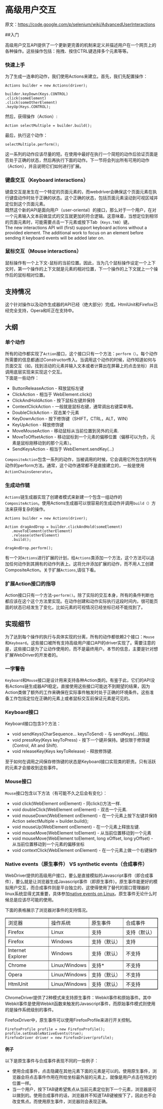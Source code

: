 # 高级用户交互

原文：<https://code.google.com/p/selenium/wiki/AdvancedUserInteractions>

##入门

高级用户交互API提供了一个更新更完善的机制来定义并描述用户在一个网页上的各种操作。这些操作包括：拖拽、按住CTRL键选择多个元素等等。    

### 快速上手

为了生成一连串的动作，我们使用Actions来建立。首先，我们先配置操作：   

    Actions builder = new Actions(driver);
    
    builder.keyDown(Keys.CONTROL)
    .click(someElement)
    .click(someOtherElement)
    .keyUp(Keys.CONTROL);
    
然后，获得操作（Action）:    

    Action selectMultiple = builder.build();

最后，执行这个动作：   

    selectMultiple.perform();   

这一系列的动作应该尽量的短。在使用中最好在执行一个简短的动作后验证页面是否处于正确的状态，然后再执行下面的动作。下一节将会列出所有可用的动作（Action），并且说明它们如何进行扩展。     

### 键盘交互（Keyboard interactions）

键盘交互是发生在一个特定的页面元素的，而webdriver会确保这个页面元素在执行键盘动作时处于正确的状态。这个正确的状态，包括页面元素滚动到可视区域并定位到这个页面元素。   
既然这个新的API是面向用户（user-oriental）的接口，那么对于一个用户，在对一个元素输入文本前做显式的交互就更加的符合逻辑。这意味着，当想定位到相邻的页面元素时，可能需要点击一下元素或按下Tab（`Keys.TAB`）键。  
The new interactions API will (first) support keyboard actions without a provided element. The additional work to focus on an element before sending it keyboard events will be added later on.     

### 鼠标交互（Mouse interactions）

鼠标操作有一个上下文-鼠标的当前位置。因此，当为几个鼠标操作设定一个上下文时，第一个操作的上下文就是元素的相对位置，下一个操作的上下文就上一个操作后的鼠标相对位置。   

## 支持情况

这个针对操作以及动作生成器的API已经（绝大部分）完成。HtmlUnit和Firefox已经完全支持，Opera和IE正在支持中。    

## 大纲

### 单个动作

所有的动作都实现了`Action`接口，这个接口只有一个方法：`perform（）`。每个动作所需要的信息都通过Constructor传入。当调用这个动作的时候，动作知道如何与页面交互（如，找到活动的元素并输入文本或者计算出在屏幕上的点击坐标）并且调用底层实现来实现这个交互。   
下面是一些动作：   

- ButtonReleaseAction - 释放鼠标左键
- ClickAction - 相当于 WebElement.click()
- ClickAndHoldAction - 按下鼠标左键并保持
- ContextClickAction - 一般就是鼠标右键，通常调出右键菜单用。
- DoubleClickAction - 双击某个元素
- KeyDownAction - 按下修饰键（SHIFT，CTRL，ALT，WIN）
- KeyUpAction - 释放修饰键
- MoveMouseAction - 移动鼠标从当前位置到另外的元素.
- MoveToOffsetAction - 移动鼠标到一个元素的偏移位置（偏移可以为负，元素是鼠标刚移动到的那个元素）。
- SendKeysAction - 相当于 WebElement.sendKey(...)

`CompositeAction`包含一系列的动作，当被调用的时候，它会调用它所包含的所有动作的perform方法。通常，这个动作通常都不是直接建立的，一般是使用`ActionChainsGenerator`。   

### 生成动作链

`Actions`链生成器实现了创建者模式来新建一个包含一组动作的`CompositeAction`。使用Actions生成器可以很容易的生成动作并调用`build（）`方法来获得复杂的操作。    

    Actions builder = new Actions(driver);
    
    Action dragAndDrop = builder.clickAndHold(someElement)
       .moveToElement(otherElement)
       .release(otherElement)
       .build();
    
    dragAndDrop.perform();

有一个对`Actions`进行扩展的计划，给`Actions`类添加一个方法，这个方法可以追加任何动作到其拥有的动作列表上。这将允许添加扩展的动作，而不用人工创建CompositeAction。关于扩展`Actions`,请往下看。    

### 扩展Action接口的指导

Action接口只有一个方法-`perform()`。除了实际的交互本身，所有的条件判断也都应该在这个这个方法里实现。在动作创建和动作实际执行这段时间内，很可能页面的状态已经发生了变化，比如元素的可视情况已经坐标已经不能找到了。   

## 实现细节

为了达到每个操作的执行与具体实现的分离，所有的动作都依赖2个接口：`Mouse`和`Keyboard`。这些接口被所有支持高级用户接口API的driver实现了。需要注意的是，这些接口是为了让动作使用的，而不是最终用户。本节的信息，主要是针对想扩展WebDriver的开发者的。   

### 一字警告

`Keyboard`和`Mouse`接口是设计用来支持各种Action类的。有鉴于此，它们的API没有Actions链生成器API稳定。直接使用这些接口可能达不到期望的结果，因为Action类做了额外的工作来确保在实际事件触发时处于正确的环境条件。这些准备工作包括定位在正确的元素上或者鼠标交互前保证元素是可见的。    

### Keyboard接口

Keyboard接口包含3个方法：    

- void sendKeys(CharSequence... keysToSend) - 与 sendKeys(...)相似.
- void pressKey(Keys keyToPress) - 按下一个键并保持。键仅限于修饰键(Control, Alt and Shift).
- void releaseKey(Keys keyToRelease) - 释放修饰键.

至于如何在调用之间保存修饰键的状态是Keyboard接口实现类的职责。只有活跃的元素才会接收到这些事件。   

### Mouse接口

`Mouse`接口包含以下方法（有可能不久之后会有变化）：

- void click(WebElement onElement) - 同click()方法一样.
- void doubleClick(WebElement onElement) - 双击一个元素.
- void mouseDown(WebElement onElement) - 在一个元素上按下左键并保持
Action selectMultiple = builder.build();
- void mouseUp(WebElement onElement) - 在一个元素上释放左键.
- void mouseMove(WebElement toElement) - 从当前位置移动到一个元素
- void mouseMove(WebElement toElement, long xOffset, long yOffset) - 从当前位置移动到一个元素的偏移坐标
- void contextClick(WebElement onElement) - 在一个元素上做一个右键操作

### Native events（原生事件） VS synthetic events（合成事件）

WebDriver提供的高级用户接口，要么是直接模拟的Javascript事件（即合成事件），要么就是让浏览器生成Javascript事件（即原生事件）。原生事件能更好的模拟用户交互，而合成事件则是平台独立的，这使得使用了替代的窗口管理器的linux系统显得尤其重要，具体参加[native events on Linux](https://code.google.com/p/selenium/wiki/NativeEventsOnLinux)。原生事件无论什么时候总是应该尽可能的使用。   

下面的表格展示了浏览器对事件的支持情况。   

<table border="1px">
<tr>
<td>浏览器</td><td>操作系统</td><td>原生事件</td><td>合成事件</td>
</tr>
<tr>
<td>Firefox</td><td>Linux</td><td>支持</td><td>支持（默认）</td>
</tr>
<tr>
<td>Firefox</td><td>Windows</td><td>支持（默认）</td><td>支持</td>
</tr>
<tr>
<td>Internet Explorer</td><td>Windows</td><td>支持（默认）</td><td>不支持</td>
</tr>
<tr>
<td>Chrome</td><td>Linux/Windows</td><td>支持*</td><td>不支持</td>
</tr>
<tr>
<td>Opera</td><td>Linux/Windows</td><td>支持（默认）</td><td>不支持</td>
</tr>
<tr>
<td>HtmlUnit</td><td>Linux/Windows</td><td>支持（默认）</td><td>不支持</td>
</tr>
</table>

ChromeDriver提供了2种模式来支持原生事件：Webkit事件和原始事件。其中Webkit事件是使用Webkit函数来触发的Javascript事件，而原始事件模式则使用的是操作系统级别的事件。     

FirefoxDriver中，原生事件可以使用FirefoxProfile来进行开关控制。    

    FirefoxProfile profile = new FirefoxProfile();
    profile.setEnableNativeEvents(true);
    FirefoxDriver driver = new FirefoxDriver(profile);

#### 例子

以下是原生事件与合成事件表现不同的一些例子：   

- 使用合成事件，点击隐藏在其他元素下面的元素是可以的。使用原生事件，浏览器会将点击事件作用在所给坐标最外层的元素上，就像是用户点击在特定的位置一样。   
- 当一个用户，按下TAB键希望焦点从当前元素定位到下一个元素，浏览器是可以做到的。使用合成事件的话，浏览器并不知道TAB键被按下了，因此也不会改变焦点。而使用原生事件，浏览器则会表现正确。   
